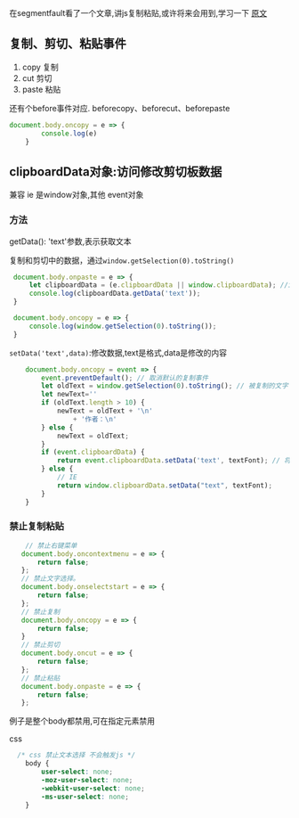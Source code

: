 在segmentfault看了一个文章,讲js复制粘贴,或许将来会用到,学习一下  [原文](https://segmentfault.com/a/1190000015942599)

## 复制、剪切、粘贴事件
1. copy 复制
2. cut 剪切
3. paste 粘贴

还有个before事件对应. beforecopy、beforecut、beforepaste

```js
document.body.oncopy = e => {
        console.log(e)
    }
```
## clipboardData对象:访问修改剪切板数据

兼容 ie 是window对象,其他 event对象

### 方法
getData(): 'text'参数,表示获取文本

复制和剪切中的数据，通过`window.getSelection(0).toString()`

```js
 document.body.onpaste = e => {
     let clipboardData = (e.clipboardData || window.clipboardData); //ie
     console.log(clipboardData.getData('text'));
 }
 ```
```js
 document.body.oncopy = e => {
     console.log(window.getSelection(0).toString());
 }
 ```

 `setData('text',data)`:修改数据,text是格式,data是修改的内容
```js
    document.body.oncopy = event => {
        event.preventDefault(); // 取消默认的复制事件 
        let oldText = window.getSelection(0).toString(); // 被复制的文字 等下插入
        let newText=''
        if (oldText.length > 10) {
            newText = oldText + '\n'
                + '作者：\n'
        } else {
            newText = oldText; 
        }
        if (event.clipboardData) {
            return event.clipboardData.setData('text', textFont); // 将信息写入粘贴板
        } else {
            // IE
            return window.clipboardData.setData("text", textFont);
        }
    }
```

### 禁止复制粘贴
 ```js
     // 禁止右键菜单
    document.body.oncontextmenu = e => {
        return false;
    };
    // 禁止文字选择。
    document.body.onselectstart = e => {
        return false;
    };
    // 禁止复制
    document.body.oncopy = e => {
        return false; 
    }
    // 禁止剪切
    document.body.oncut = e => {
        return false;
    };
    // 禁止粘贴
    document.body.onpaste = e => {
        return false;
    };
```
例子是整个body都禁用,可在指定元素禁用

css

```css
  /* css 禁止文本选择 不会触发js */
    body {
        user-select: none;
        -moz-user-select: none;
        -webkit-user-select: none;
        -ms-user-select: none;
    }
``` 
